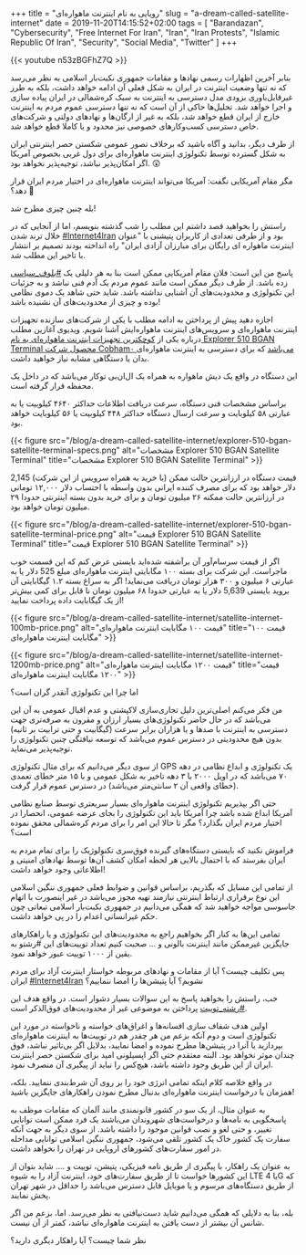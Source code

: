 +++
title = "رویایی به نام اینترنت ماهواره‌ای"
slug = "a-dream-called-satellite-internet"
date = 2019-11-20T14:15:52+02:00
tags = [ "Barandazan", "Cybersecurity", "Free Internet For Iran", "Iran", "Iran Protests", "Islamic Republic Of Iran", "Security", "Social Media", "Twitter" ]
+++

{{< youtube n53zBGFhZ7Q >}}

بنابر آخرین اظهارات رسمی نهادها و مقامات جمهوری نکبت‌بار اسلامی به نظر می‌رسد که نه تنها وضعیت اینترنت در ایران به شکل فعلی آن ادامه خواهد داشت، بلکه به طرز غیرقابل‌باوری بزودی مدل دسترسی به اینترنت به سبک کره‌شمالی در ایران پیاده سازی و اجرا خواهد شد. تحلیل‌ها حاکی از آن است که نه تنها دسترسی عموم مردم به اینترنت خارج از ایران قطع خواهد شد، بلکه به غیر از ارگان‌ها و نهادهای دولتی و شرکت‌های خاص دسترسی کسب‌وکارهای خصوصی نیز محدود و یا کاملا قطع خواهد شد.

از طرف دیگر، بدانید و آگاه باشید که برخلاف تصور عمومی شکستن حصر اینترنتی ایران به شکل گسترده توسط تکنولوژی اینترنت ماهواره‌ای برای دول غربی بخصوص آمریکا اگر امکان‌پذیر نباشد، توجیه‌پذیر نخواهد بود. 😲

مگر مقام آمریکایی نگفت: آمریکا می‌تواند اینترنت ماهواره‌ای در اختیار مردم ایران قرار دهد؟ 🤔

<!--more-->

بله چنین چیزی مطرح شد!

راستش را بخواهید قصد داشتم این مطلب را شب گذشته بنویسم، اما از‌ آنجایی که در خلال ترند شدن [#Internet4Iran](https://twitter.com/hashtag/Internet4Iran?src=hash) بود و از طرفی تعدادی از کاربران پتیشنی با "عنوان اینترنت ماهواره ای رایگان برای مبارزان آزادی ایران" راه انداخته بودند تصمیم بر انتشار با تاخیر این مطلب شد.

پاسخ من این است: فلان مقام آمریکایی ممکن است بنا به هر دلیلی یک [#بلوف_سیاسی](https://twitter.com/hashtag/بلوف_سیاسی?src=hash) زده باشد. از طرف دیگر ممکن است مانند عموم مردم یک آدم فنی نباشد و به جزئیات این تکنولوژی و محدودیت‌های آن آشنایی نداشته باشد. شاید حتی شاهد یک دموی نظامی بوده و چیزی از محدودیت‌های آن نشنیده باشد!

اجازه دهید پیش از پرداختن به ادامه مطلب با یکی از شرکت‌های سازنده تجهیزات اینترنت ماهواره‌ای و سرویس‌های اینترنت ماهواره‌ایش آشنا شویم. ویدیوی آغازین مطلب درباره یکی از [کوچکترین تجهیزات اینترنت ماهواره‌ای به نام Explorer 510 BGAN Terminal محصول شرکت Cobham۰ می‌باشد](https://www.groundcontrol.com/BGAN_Explorer_510.htm) که برای دسترسی به اینترنت ماهواره‌ای بدان یا دستگاهی مشابه نیاز خواهید داشت.

این دستگاه در واقع یک دیش‌ ماهواره به همراه یک ال‌ان‌بی توکار می‌باشد که در داخل یک محفظه قرار گرفته است.

براساس مشخصات فنی دستگاه، سرعت دریافت اطلاعات حداکثر ۴۶۴۰ کیلوبیت یا به عبارتی ۵۸ کیلوبایت و سرعت ارسال دستگاه حداکثر ۴۴۸ کیلوبیت یا ۵۶ کیلوبایت خواهد بود.

{{< figure src="/blog/a-dream-called-satellite-internet/explorer-510-bgan-satellite-terminal-specs.png" alt="مشخصات Explorer 510 BGAN Satellite Terminal" title="مشخصات Explorer 510 BGAN Satellite Terminal" >}}

قیمت دستگاه در ارزانترین حالت ممکن (با خرید به همراه سرویس از این شرکت) 2,145 دلار خواهد بود که برای مصرف کننده ایرانی بدون واسطه با احتساب دلار ۱۲,۰۰۰ تومانی در ارزانترین حالت ممکنه ۲۶ میلیون تومان و برای خرید بدون بسته اینترنتی حدودا ۲۹ میلیون تومان خواهد بود.

{{< figure src="/blog/a-dream-called-satellite-internet/explorer-510-bgan-satellite-terminal-price.png" alt="قیمت Explorer 510 BGAN Satellite Terminal" title="قیمت Explorer 510 BGAN Satellite Terminal" >}}

اگر از قیمت سرسام‌آور آن برآشفته شده‌اید بایستی عرض کنم که این قسمت خوب ماجراست. این شرکت برای بسته ۱۰۰ مگابایتی اینترنت ماهواره‌ای مبلغ 525 دلار یا به عبارتی ۶ میلیون و ۳۰۰ هزار تومان دریافت می‌نماید! اگر به سراغ بسته ۱.۲ گیگابایتی آن بروید بایستی 5,639 دلار یا به عبارتی حدودا ۶۸ میلیون تومان نا قابل برای کمی بیش‌تر از یک گیگابایت داده پرداخت نمایید!

{{< figure src="/blog/a-dream-called-satellite-internet/satellite-internet-100mb-price.png" alt="قیمت ۱۰۰ مگابایت اینترنت ماهواره‌ای" title="قیمت ۱۰۰ مگابایت اینترنت ماهواره‌ای" >}}

{{< figure src="/blog/a-dream-called-satellite-internet/satellite-internet-1200mb-price.png" alt="قیمت ۱۲۰۰ مگابایت اینترنت ماهواره‌ای" title="قیمت ۱۲۰۰ مگابایت اینترنت ماهواره‌ای" >}}

اما چرا این تکنولوژی آنقدر گران است؟

من فکر می‌کنم اصلی‌ترین دلیل تجاری‌سازی لاکپشتی و عدم اقبال عمومی به آن این می‌باشد که در حال حاضر تکنولوژی‌های بسیار ارزان‌ و مقرون به صرفه‌تری جهت دسترسی به اینترنت با صدها و یا هزاران برابر سرعت (گیگابیت و حتی ترابیت بر ثانیه) بدون هیچ محدودیتی در دسترس عموم می‌باشد که توسعه نیافتگی چنین تکنولوژی را توجیه‌پذیر می‌نماید.

از سوی دیگر می‌دانیم که برای مثال تکنولوژی GPS یک تکنولوژی و ابداع نظامی در دهه ۷۰ می‌باشد که در اویل ۲۰۰۰ با ۳ دهه تاخیر به شکل عمومی و با ۱۵ متر خطای تعمدی (خطای واقعی آن ۲ سانتی‌متر می‌باشد) در دسترس عموم قرار گرفت.

حتی اگر بپذیریم تکنولوژی اینترنت ماهواره‌ای بسیار سریعتری توسط صنایع نظامی آمریکا ابداع شده باشد چرا آمریکا باید این تکنولوژی را بجای عرضه عمومی، انحصارا در اختیار مردم ایران بگذارد؟ مگر تا حالا این امر را برای مردم کره‌شمالی محقق نموده است؟

فراموش نکنید که بایستی دستگاه‌های گیرنده فوق‌سری تکنولوژیک را برای تمام مردم به ایران بفرستد که با احتمال بالایی هر لحظه امکان کشف آن‌ها توسط نهادهای امنیتی و اطلاعاتی وجود خواهد داشت!

از تمامی این مسایل که بگذریم، براساس قوانین و ضوابط فعلی جمهوری ننگین اسلامی این نوع بر‌قراری ارتباط اینترنتی نیازمند تهیه مجوز می‌باشد در غیر اینصورت با اتهام جاسوسی مواجه خواهید شد که همگی می‌دانیم در جمهوری نکبت‌بار اسلامی تبعاتی چون حکم غیرانسانی اعدام را در پی خواهد داشت.

تمامی این‌ها به کنار اگر بخواهیم راجع به محدودیت‌های این تکنولوژی و یا راهکارهای جایگزین غیرممکن مانند اینترنت بالونی و ... صحبت کنیم تعداد توییت‌های این #رشتو به یقین از ۱۰۰۰ توییت عبور خواهد نمود.

پس تکلیف چیست؟ آیا از مقامات و نهادهای مربوطه خواستار اینترنت آزاد برای مردم ایران [#Internet4Iran](https://twitter.com/hashtag/Internet4Iran?src=hash) نشویم؟ آیا پتیشن‌ها را امضا ننماییم؟

خب، راستش را بخواهید پاسخ به این سوالات بسیار دشوار است. در واقع هدف این [#رشته_توییت](https://twitter.com/hashtag/رشته_توییت?src=hash) پرداختن به موضوعی غیر از محدودیت‌های فوق‌الذکر است.

اولین هدف شفاف سازی افسانه‌ها و اغراق‌های خواسته و ناخواسته در مورد این تکنولوژی است و دوم آنکه بزعم من هر چقدر هم در توییت‌ها به اینترنت ماهواره‌ای بپردازید یا آنرا در پتیشن‌ها مطرح نموده و امضا نمایید، بدلایل اگر بی‌تاثیر نباشد، فوق چندان موثر نخواهد بود. البته معتقدم حتی اگر اپسیلونی امید برای شکستن حصر اینترنت ایران از این طریق وجود داشته باشد، هیچ‌کس را نباید از پیگیری آن منصرف نمود.

در واقع خلاصه کلام اینکه تمامی انرژی خود را بر روی آن شرط‌بندی ننمایید. بلکه، همزمان با درخواست اینترنت ماهواره‌ای بدنبال مطرح نمودن راهکارهای جایگزین باشید!

به عنوان مثال، از یک سو در کشور قانونمندی مانند آلمان که مقامات موظف به پاسخگویی به نامه‌ها و درخواست‌های شهروندان می‌باشند یک فرد ممکن است توانایی تغییر، و حتی لغو و نصب قوانین موجود را داشته باشد. از سوی دیگر به جهت آنکه سفارت یک کشور خاک یک کشور تلقی می‌شود، جمهوری ننگین اسلامی توانایی مداخله در امور سفارت‌های کشورهای اروپایی در تهران را نخواهد داشت.


به عنوان یک راهکار، با پیگیری از طریق نامه فیزیکی، پتیشن، توییت و .... شاید بتوان از این کشورها خواست تا از طریق سفارت‌های خود، اینترنت آزاد را به شیوه‌ LTE یا 4G که از طریق دستگاه‌های مرسوم و یا موبایل‌ قابل دسترس می‌باشد را حداقل در شهر تهران پخش نمایند.

بله، بنا به دلایلی که همگی می‌دانیم شاید دست‌نیافتی به نظر می‌رسد. اما، بزعم من اگر شانس آن بیشتر از دست یافتن به اینترنت ماهواره‌ای نباشد، کمتر از آن نیست.

نظر شما چیست؟ آیا راهکار دیگری دارید؟
